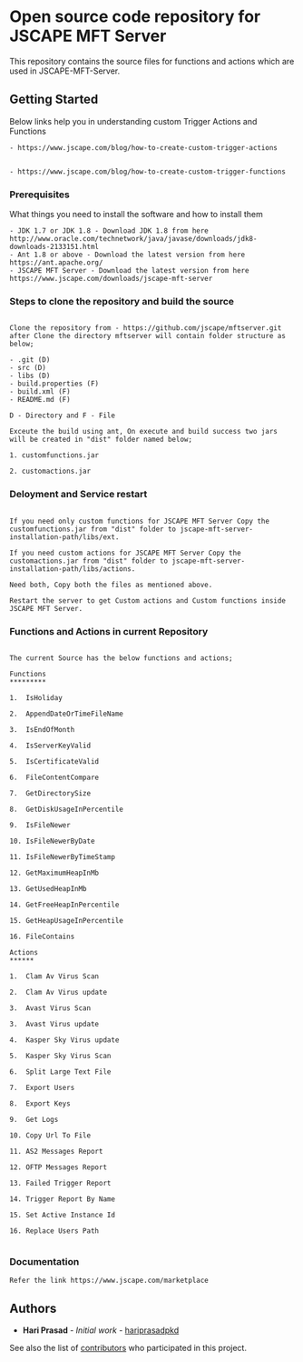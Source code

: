 # Open source code repository for JSCAPE MFT Server 
 
 This repository contains the source files for functions and actions which are used in JSCAPE-MFT-Server.

 ## Getting Started

Below links help you in understanding custom Trigger Actions and Functions

```
- https://www.jscape.com/blog/how-to-create-custom-trigger-actions


- https://www.jscape.com/blog/how-to-create-custom-trigger-functions

```
### Prerequisites

What things you need to install the software and how to install them

```
- JDK 1.7 or JDK 1.8 - Download JDK 1.8 from here http://www.oracle.com/technetwork/java/javase/downloads/jdk8-downloads-2133151.html 
- Ant 1.8 or above - Download the latest version from here https://ant.apache.org/
- JSCAPE MFT Server - Download the latest version from here https://www.jscape.com/downloads/jscape-mft-server
```


### Steps to clone the repository and build the source
```

Clone the repository from - https://github.com/jscape/mftserver.git after Clone the directory mftserver will contain folder structure as below;

- .git (D)
- src (D)
- libs (D)
- build.properties (F)
- build.xml (F)
- README.md (F)

D - Directory and F - File

Exceute the build using ant, On execute and build success two jars will be created in "dist" folder named below;

1. customfunctions.jar

2. customactions.jar

```

### Deloyment and Service restart
```

If you need only custom functions for JSCAPE MFT Server Copy the customfunctions.jar from "dist" folder to jscape-mft-server-installation-path/libs/ext.

If you need custom actions for JSCAPE MFT Server Copy the customactions.jar from "dist" folder to jscape-mft-server-installation-path/libs/actions.

Need both, Copy both the files as mentioned above.

Restart the server to get Custom actions and Custom functions inside JSCAPE MFT Server.

```


### Functions and Actions in current Repository
```

The current Source has the below functions and actions;

Functions
*********

1.  IsHoliday

2.  AppendDateOrTimeFileName
 
3.  IsEndOfMonth

4.  IsServerKeyValid

5.  IsCertificateValid

6.  FileContentCompare
 
7.  GetDirectorySize

8.  GetDiskUsageInPercentile

9.  IsFileNewer

10. IsFileNewerByDate

11. IsFileNewerByTimeStamp

12. GetMaximumHeapInMb

13. GetUsedHeapInMb

14. GetFreeHeapInPercentile

15. GetHeapUsageInPercentile

16. FileContains

Actions
******

1.  Clam Av Virus Scan

2.  Clam Av Virus update

3.  Avast Virus Scan

3.  Avast Virus update

4.  Kasper Sky Virus update

5.  Kasper Sky Virus Scan 

6.  Split Large Text File

7.  Export Users 

8.  Export Keys

9.  Get Logs

10. Copy Url To File

11. AS2 Messages Report

12. OFTP Messages Report

13. Failed Trigger Report

14. Trigger Report By Name

15. Set Active Instance Id

16. Replace Users Path


```

### Documentation
```
Refer the link https://www.jscape.com/marketplace

```

## Authors

* **Hari Prasad** - *Initial work* - [hariprasadpkd](https://github.com/hariprasadpkd)

See also the list of [contributors](https://github.com/jscape/mftserver/graphs/contributors) who participated in this project.
